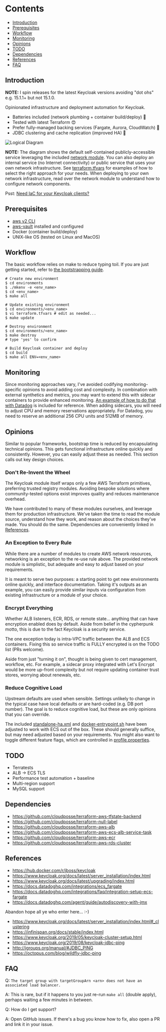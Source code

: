 # Contents

- [Introduction](#introduction)
- [Prerequisites](#prerequisites)
- [Workflow](#workflow)
- [Monitoring](#monitoring)
- [Opinions](#opinions)
- [TODO](#todo)
- [Dependencies](#dependencies)
- [References](#references)
- [FAQ](#FAQ)

## Introduction

**NOTE:** I spin releases for the latest Keycloak versions avoiding "dot ohs"
e.g. 15.1.1+ but not 15.1.0.

Opinionated infrastructure and deployment automation for Keycloak.

- Batteries included (network plumbing + container build/deploy) 🚀
- Tested with latest Terraform 😍
- Prefer fully-managed backing services (Fargate, Aurora, CloudWatch) 🥱
- JDBC clustering and cache replication (improved HA) 🤙

![Logical Diagram](https://raw.githubusercontent.com/deadlysyn/terraform-keycloak-aws/main/assets/keycloak.png "Logical Diagram")

**NOTE:** The diagram shows the default self-contained publicly-accessible service
leveraging the included
[network module](https://github.com/deadlysyn/terraform-keycloak-aws/tree/main/modules/network).
You can also deploy an internal service (no Internet connectivity) or public
service that uses your own network infrastructure. See
[terraform.tfvars](https://github.com/deadlysyn/terraform-keycloak-aws/blob/main/environments/template/terraform.tfvars)
for examples of how to select the right approach for your needs. When deploying
to your own network infrastructure, read over the network module to understand
how to configure network components.

Psst: [Need IaC for your Keycloak clients?](https://github.com/deadlysyn/keycloakinator)

## Prerequisites

- [aws v2 CLI](https://docs.aws.amazon.com/cli/latest/userguide/install-cliv2.html)
- [aws-vault](https://github.com/99designs/aws-vault) installed and configured
- Docker (container build/deploy)
- UNIX-like OS (tested on Linux and MacOS)

## Workflow

The basic workflow relies on make to reduce typing toil.
If you are just getting started, refer to
[the bootstrapping guide](https://github.com/deadlysyn/terraform-keycloak-aws/blob/main/docs/bootstrapping.md).

```console
# Create new environment
$ cd environments
$ ./mkenv -e <env_name>
$ cd <env_name>
$ make all

# Update existing environment
$ cd environments/<env_name>
$ vi terraform.tfvars # edit as needed...
$ make update

# Destroy environment
$ cd environments/<env_name>
$ make destroy
# type 'yes' to confirm

# Build Keycloak container and deploy
$ cd build
$ make all ENV=<env_name>
```

## Monitoring

Since monitoring approaches vary, I've avoided codifying monitoring-specific opinions
to avoid adding cost and complexity. In combination with external synthetics and
metrics, you may want to extend this with sidecar containers to provide enhanced monitoring.
[An example of how to do that with Datadog](https://github.com/deadlysyn/terraform-keycloak-aws/blob/main/modules/keycloak/templates/container_definition_datadog.json)
is included for reference. When adding sidecars, you will need to adjust CPU and
memory reservations appropriately. For Datadog, you need to reserve an additional
256 CPU units and 512MB of memory.

## Opinions

Similar to popular frameworks, bootstrap time is reduced by encapsulating technical opinions.
This gets functional infrastructure online quickly and consistently.
However, you can easily adjust these as needed. This section calls out key
design choices.

### Don't Re-Invent the Wheel

The Keycloak module itself wraps only a few AWS Terraform primitives, preferring
trusted registry modules. Avoiding bespoke solutions where community-tested options
exist improves quality and reduces maintenance overhead.

We have contributed to many of these modules ourselves, and leverage them for
production infrastructure. We've taken the time to read the module source,
understand how they work, and reason about the choices they've made.
You should do the same. Dependencies are conveniently linked in
[References](https://github.com/deadlysyn/terraform-keycloak-aws#references).

### An Exception to Every Rule

While there are a number of modules to create AWS network resources, networking
is an exception to the re-use rule above. The provided network module
is simplistic, but adequate and easy to adjust based on your requirements.

It is meant to serve two purposes: a starting point to get new environments
online quickly, and interface documentation. Taking it's outputs as an example, you
can easily provide similar inputs via configuration from existing infrastructure or
a module of your choice.

### Encrypt Everything

Whether ALB listeners, ECR, RDS, or remote state... anything that can have encryption
enabled does by default. Aside from belief in the cypherpunk motto,
this is due to the fact Keycloak is a security service.

The one exception today is intra-VPC traffic between the ALB and ECS containers.
Fixing this so service traffic is FULLY encrypted is on the TODO list (PRs welcome).

Aside from just "turning it on", thought is being given to cert management,
workflow, etc. For example, a sidecar proxy integrated with Let's Encrypt
would be more up-front complexity but not require updating container trust
stores, worrying about renewals, etc.

### Reduce Cognitive Load

Upstream defaults are used when sensible. Settings unlikely to change in the typical
case have local defaults or are hard-coded (e.g. DB port number). The goal is to reduce
cognitive load, but these are only opinions that you can override.

The included
[standalone-ha.xml](https://github.com/deadlysyn/terraform-keycloak-aws/blob/main/build/keycloak/standalone-ha.xml)
and
[docker-entrypoint.sh](https://github.com/deadlysyn/terraform-keycloak-aws/blob/main/build/keycloak/docker-entrypoint.sh)
have been adjusted to work with ECS out of the box. These should generally suffice,
but may need adjusted based on your requirements.
You might also want to toggle different feature flags, which
are controlled in
[profile.properties](https://github.com/deadlysyn/terraform-keycloak-aws/blob/main/build/keycloak/profile.properties).

## TODO

- Terratests
- ALB -> ECS TLS
- Performance test automation + baseline
- Multi-region support
- MySQL support

## Dependencies

- https://github.com/cloudposse/terraform-aws-tfstate-backend
- https://github.com/cloudposse/terraform-null-label
- https://github.com/cloudposse/terraform-aws-alb
- https://github.com/cloudposse/terraform-aws-ecs-alb-service-task
- https://github.com/cloudposse/terraform-aws-ecr
- https://github.com/cloudposse/terraform-aws-rds-cluster

## References

- https://hub.docker.com/r/jboss/keycloak
- https://www.keycloak.org/docs/latest/server_installation/index.html
- https://www.keycloak.org/docs/latest/upgrading/index.html
- https://docs.datadoghq.com/integrations/ecs_fargate
- https://docs.datadoghq.com/integrations/faq/integration-setup-ecs-fargate
- https://docs.datadoghq.com/agent/guide/autodiscovery-with-jmx

Abandon hope all ye who enter here... :-)

- https://www.keycloak.org/docs/latest/server_installation/index.html#_clustering
- https://infinispan.org/docs/stable/index.html
- https://www.keycloak.org/2019/05/keycloak-cluster-setup.html
- https://www.keycloak.org/2019/08/keycloak-jdbc-ping
- http://jgroups.org/manual/#JDBC_PING
- https://octopus.com/blog/wildfly-jdbc-ping

## FAQ

Q: `The target group with targetGroupArn <arn> does not have an associated load balancer.`

A: This is rare, but if it happens to you just re-run `make all` (double apply), perhaps waiting a few minutes in between.

Q: How do I get support?

A: Open GitHub issues. If there's a bug you know how to fix, also open a PR and link it in your issue.
